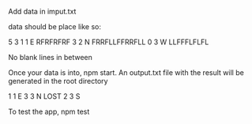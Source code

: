 Add data in imput.txt

data should be place like so:

5 3
1 1 E
RFRFRFRF
3 2 N
FRRFLLFFRRFLL
0 3 W
LLFFFLFLFL

No blank lines in between 

Once your data is into, npm start. An output.txt file with the result
will be generated in the root directory

1 1 E
3 3 N LOST
2 3 S


To test the app, npm test